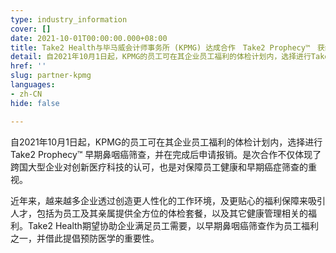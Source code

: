```yaml
---
type: industry_information
cover: []
date: 2021-10-01T00:00:00.000+08:00
title: Take2 Health与毕马威会计师事务所 (KPMG) 达成合作　Take2 Prophecy™　获纳入员工体检计划
detail: 自2021年10月1日起，KPMG的员工可在其企业员工福利的体检计划内，选择进行Take2 Prophecy™ 早期鼻咽癌筛查，并在完成后申请报销。是次合作不仅体现了跨国大型企业对创新医疗科技的认可，也是对保障员工健康和早期癌症筛查的重视。
href: ''
slug: partner-kpmg
languages:
- zh-CN
hide: false

---
```

自2021年10月1日起，KPMG的员工可在其企业员工福利的体检计划内，选择进行Take2 Prophecy™ 早期鼻咽癌筛查，并在完成后申请报销。是次合作不仅体现了跨国大型企业对创新医疗科技的认可，也是对保障员工健康和早期癌症筛查的重视。

近年来，越来越多企业透过创造更人性化的工作环境，及更贴心的福利保障来吸引人才，包括为员工及其亲属提供全方位的体检套餐，以及其它健康管理相关的福利。Take2 Health期望协助企业满足员工需要，以早期鼻咽癌筛查作为员工福利之一，并借此提倡预防医学的重要性。
